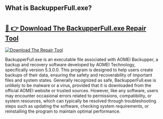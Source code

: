 ## What is BackupperFull.exe? 

# <h2><a href="https://exedetect.com/download.php?BackupperFull.exe">🔗 👉 Download The BackupperFull.exe Repair Tool</a></h2>

[![Download The Repair Tool](https://exedetect.com/download-button.jpg)](https://exedetect.com/download.php?BackupperFull.exe)

BackupperFull.exe is an executable file associated with AOMEI Backupper, a backup and recovery software developed by AOMEI Technology, specifically version 5.3.0.0. This program is designed to help users create backups of their data, ensuring the safety and recoverability of important files and system states. Generally recognized as safe, BackupperFull.exe is unlikely to be malware or a virus, provided that it is downloaded from the official AOMEI website or trusted sources. However, like any software, users may encounter occasional errors related to permissions, compatibility, or system resources, which can typically be resolved through troubleshooting steps such as updating the software, checking system requirements, or reinstalling the program to maintain optimal performance.